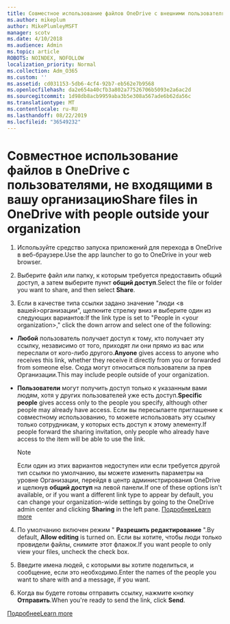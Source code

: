 ```yaml
---
title: Совместное использование файлов OneDrive с внешними пользователями
ms.author: mikeplum
author: MikePlumleyMSFT
manager: scotv
ms.date: 4/10/2018
ms.audience: Admin
ms.topic: article
ROBOTS: NOINDEX, NOFOLLOW
localization_priority: Normal
ms.collection: Adm_O365
ms.custom: ''
ms.assetid: cd031153-5db6-4cf4-92b7-eb562e7b9568
ms.openlocfilehash: da2e654a40cfb3a802a77526706b5093e2a6ac2d
ms.sourcegitcommit: 1d98db8acb9959aba3b5e308a567ade6b62da56c
ms.translationtype: MT
ms.contentlocale: ru-RU
ms.lasthandoff: 08/22/2019
ms.locfileid: "36549232"
---
```

# <a name="share-files-in-onedrive-with-people-outside-your-organization"></a><span data-ttu-id="32f5b-102">Совместное использование файлов в OneDrive с пользователями, не входящими в вашу организацию</span><span class="sxs-lookup"><span data-stu-id="32f5b-102">Share files in OneDrive with people outside your organization</span></span>

1. <span data-ttu-id="32f5b-103">Используйте средство запуска приложений для перехода в OneDrive в веб-браузере.</span><span class="sxs-lookup"><span data-stu-id="32f5b-103">Use the app launcher to go to OneDrive in your web browser.</span></span> 
    
2. <span data-ttu-id="32f5b-104">Выберите файл или папку, к которым требуется предоставить общий доступ, а затем выберите пункт **общий доступ**.</span><span class="sxs-lookup"><span data-stu-id="32f5b-104">Select the file or folder you want to share, and then select **Share**.</span></span> 
    
3. <span data-ttu-id="32f5b-105">Если в качестве типа ссылки задано значение "люди \<в вашей\>организации", щелкните стрелку вниз и выберите один из следующих вариантов:</span><span class="sxs-lookup"><span data-stu-id="32f5b-105">If the link type is set to "People in \<your organization\>," click the down arrow and select one of the following:</span></span> 
    
  - <span data-ttu-id="32f5b-106">**Любой** пользователь получает доступ к тому, кто получает эту ссылку, независимо от того, приходят ли они прямо из вас или переслали от кого-либо другого.</span><span class="sxs-lookup"><span data-stu-id="32f5b-106">**Anyone** gives access to anyone who receives this link, whether they receive it directly from you or forwarded from someone else.</span></span> <span data-ttu-id="32f5b-107">Сюда могут относиться пользователи за прев Организации.</span><span class="sxs-lookup"><span data-stu-id="32f5b-107">This may include people outside of your organization.</span></span> 
    
  - <span data-ttu-id="32f5b-108">**Пользователи** могут получить доступ только к указанным вами людям, хотя у других пользователей уже есть доступ.</span><span class="sxs-lookup"><span data-stu-id="32f5b-108">**Specific people** gives access only to the people you specify, although other people may already have access.</span></span> <span data-ttu-id="32f5b-109">Если вы пересылаете приглашение к совместному использованию, то можете использовать эту ссылку только сотрудникам, у которых есть доступ к этому элементу.</span><span class="sxs-lookup"><span data-stu-id="32f5b-109">If people forward the sharing invitation, only people who already have access to the item will be able to use the link.</span></span> 
    
    > [!NOTE]
    > <span data-ttu-id="32f5b-110">Если один из этих вариантов недоступен или если требуется другой тип ссылки по умолчанию, вы можете изменить параметры на уровне Организации, перейдя в центр администрирования OneDrive и щелкнув **общий доступ** на левой панели.</span><span class="sxs-lookup"><span data-stu-id="32f5b-110">If one of these options isn't available, or if you want a different link type to appear by default, you can change your organization-wide settings by going to the OneDrive admin center and clicking **Sharing** in the left pane.</span></span> [<span data-ttu-id="32f5b-111">Подробнее</span><span class="sxs-lookup"><span data-stu-id="32f5b-111">Learn more</span></span>](https://go.microsoft.com/fwlink/?linkid=871961)
  
4. <span data-ttu-id="32f5b-112">По умолчанию включен режим " **Разрешить редактирование** ".</span><span class="sxs-lookup"><span data-stu-id="32f5b-112">By default, **Allow editing** is turned on.</span></span> <span data-ttu-id="32f5b-113">Если вы хотите, чтобы люди только провидели файлы, снимите этот флажок.</span><span class="sxs-lookup"><span data-stu-id="32f5b-113">If you want people to only view your files, uncheck the check box.</span></span> 
    
5. <span data-ttu-id="32f5b-114">Введите имена людей, с которыми вы хотите поделиться, и сообщение, если это необходимо.</span><span class="sxs-lookup"><span data-stu-id="32f5b-114">Enter the names of the people you want to share with and a message, if you want.</span></span>
    
6. <span data-ttu-id="32f5b-115">Когда вы будете готовы отправить ссылку, нажмите кнопку **Отправить**.</span><span class="sxs-lookup"><span data-stu-id="32f5b-115">When you're ready to send the link, click **Send**.</span></span> 
    
[<span data-ttu-id="32f5b-116">Подробнее</span><span class="sxs-lookup"><span data-stu-id="32f5b-116">Learn more</span></span>](https://go.microsoft.com/fwlink/?linkid=871861)
  

